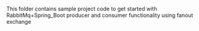 This folder contains sample project code to get started with RabbitMq+Spring_Boot producer and consumer functionality using fanout exchange
